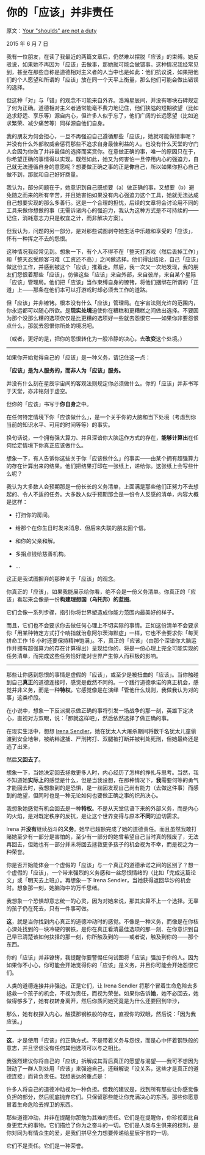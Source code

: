 # 你的「应该」并非责任

原文：[Your "shoulds" are not a duty](https://mindingourway.com/shoulds-are-not-a-duty/)

2015 年 6 月 7 日

我有一位朋友，在读了我最近的两篇文章后，仍然难以摆脱「应该」的束缚。她反驳说，如果她不再因为「应该」去做事，那她就可能会做错事。这种情况我经常见到，甚至在那些自称是道德相对主义者的人当中也是如此：他们抗议说，如果把他们的个人愿望和所谓的「应该」放在同一个天平上衡量，那么他们可能会做出错误的选择。

但这种「对」与「错」的观念不可能来自外界。浩瀚星辰间，并没有哪块石碑规定了何为正确。道德相对主义者通常能毫不费力地记住，他们狭隘的短期欲望（比如追求舒适、享乐等）源自内心，但许多人似乎忘了，他们广阔的长远愿望（比如追求繁荣、减少痛苦等）同样源自他们自身。

我的朋友为何会担心，一旦不再强迫自己遵循那些「应该」，她就可能做错事呢？并没有什么外部权威会惩罚那些不追求自身最佳利益的人。也没有什么天堂的守门人会因为你做了并非最佳的选择而奖赏你。在意做正确的事，唯一的原因只在于，你希望正确的事情得以实现。既然如此，她又为何害怕一旦停用内心的强迫力，自己就无法遵循自身的意愿呢？想要做正确之事的正是**你**自己，所以如果你担心自己做不到，那就和自己好好商量。

我认为，部分问题在于，她意识到自己既想要（a）做正确的事，又想要（b）避免随之而来的所有辛苦，并且她害怕如果没有内心强迫力这个工具，她就无法达成自己想要实现的那么多善行。这是一个合理的担忧，后续的文章将会讨论用不同的工具来做你想做的事（无需诉诸内心的强迫力，我认为这种方式是不可持续的——记住，消耗意志力只是权宜之计，而非解决方案）。

但我认为，问题的另一部分，是对那些试图剥夺她生活中乐趣和享受的「应该」，怀有一种挥之不去的怨恨。

这种情况我经常见到。想象一下，有个人不得不在「整天打游戏（然后丢掉工作）」和「整天忍受顾客刁难（工资还不高）」之间做选择。他们得出结论，自己「应该」做这份工作，并感到被这个「应该」推着走。然后，我一次又一次地发现，我的朋友们怨恨着那些「应该」，仿佛这些「应该」来自外部，来自彼岸，来自某个星际「应该」管理局。他们把「应该」当作束缚自身的镣铐，将他们捆绑在所谓的「正道」上——那条在他们本可以打游戏时却必须去工作的道路。

但「应该」并非镣铐。根本没有什么「应该」管理局。在宇宙法则允许的范围内，你永远都可以随心所欲。是**现实处境**迫使你在糟糕和更糟糕之间做出选择。不要因为那个没那么糟的选项仅仅是比更糟的选项好一些就去怨恨它——如果你非要怨恨点什么，那就去怨恨你所处的境况吧。

（或者，更好的是，把你的怨恨转化为一股冷静的决心，去**改变**这个处境。）

------

如果你开始觉得自己的「应该」是一种义务，请记住这一点：

**「应该」是为人服务的，而非人为「应该」服务。**

并没有什么刻在星辰宇宙间的客观法则规定你必须做什么。你的「应该」并非书写于天堂，亦非铭刻于虚空。

但你的「应该」书写于**你自身**之中。

在任何特定情境下你「应该做什么」，是一个关乎你的大脑和当下处境（考虑到你当前的知识水平、可用的时间等等）的事实。

换句话说，一个拥有强大算力、并且深谙你大脑运作方式的存在，**能够计算出**在任何给定情境下你真正应该做什么。

想象一下，有人告诉你这些关于你「应该做什么」的事实——由某个拥有超强算力的存在计算出来的结果。他们把结果打印在一张纸上，递给你。这张纸上会写些什么呢？

我认为大多数人会预期那是一份长长的义务清单，上面满是那些他们正努力不去想起的、令人不适的任务。大多数人似乎预期那会是一份令人反感的清单，内容大概是这样：

-   打扫你的房间。

-   给那个在你生日时发来消息、但后来失联的朋友回个信。

-   和你的父亲和解。

-   多捐点钱给慈善机构。

-   ...

这正是我试图摒弃的那种关于「应该」的观念。

你真正的「应该」，如果我能展示给你看，绝不会是一份义务清单。你真正的「应该」看起来会像是一份**构建理想国（乌托邦）的蓝图**。

它们会像一系列步骤，指引你将世界塑造成你能力范围内最美好的样子。

而且，它们也不会要求你去做任何心理上不切实际的事情。正如这份清单不会要求你「用某种特定方式打个响指就治愈阿尔茨海默症」一样，它也不会要求你「每天拼命工作 16 小时还要保持精神饱满」。不，真正的「应该」（由那个深谙你大脑运作并拥有超强算力的存在计算得出）呈现给你的，将是一份心理上完全可能实现的任务清单，而完成这些任务恰好能对世界产生惊人而积极的影响。

------

那些让你感到怨恨的事情是虚假的「应该」，或至少是被扭曲的「应该」。当你触碰到自己**真正**的道德连接时，感觉是截然不同的。一个践行道德承诺的真正机会，感觉并非义务，而是一种**特权**。它感觉像是在演绎「管他什么规则，我做我认为对的事」这类桥段。

在小说中，想象一下反派揭示做正确的事将引发一场战争的那一刻，英雄下定决心，直视对方双眼，说：「那就这样吧」，然后依然选择了做正确的事。

在现实生活中，想想 [Irena Sendler](http://en.wikipedia.org/wiki/Irena_Sendler)，她在犹太人大屠杀期间将数千名犹太儿童偷渡到安全地带，被纳粹逮捕、严刑拷打、双腿被打断并被判处死刑，但她最终还是逃了出来，

然后**又回去了**。

想象一下，当她决定回去拯救更多人时，内心经历了怎样的挣扎与思考。当然，我不知道她**实际上**的感觉是什么，但是当我设想，在那种情况下，**我**需要何等的勇气才能回去时，我想象到的是恐惧，是一丝因发现自己尚有能力（去做这件事）而感到的绝望，但同时也是一种无论如何也要做正确之事的炽热决心。

我想象她感觉有机会回去是一种**特权**。不是从天堂低语下来的外部义务，而是内心的火焰，是对既定秩序的反抗，是让这个世界变得与原本**不同**的迫切需求。

Irena 并**没有**继续战斗的**义务**。她早已超额完成了她的道德责任。而且虽然我敢打赌她至少有一部分是害怕的，至少有一部分的她曾希望自己当时真的残废了，无法再回去，但她也有一部分并未将回去拯救更多孩子的机会视为不幸，而是视之为一种荣誉。

你是否开始能体会一个虚假的「应该」与一个真正的道德承诺之间的区别了？想一个虚假的「应该」，一个带来强烈的义务感和一丝怨恨情绪的（比如「完成这篇论文」或「明天去上班」）。再想象一下 Irena Sendler，当她获得返回华沙的机会时。想象那一刻，她脑海中的万千思绪。

我想象一个恐惧却意志统一的心灵，因为对她来说，那其实算不上一个选择。无辜的孩子仍在死去，只有一件事可做。

**这**，就是当你找到内心真正的道德冲动时的感觉。不像是一种义务，而像是在你核心深处找到的一块冷硬的钢铁，是你在真正看清最佳选项的那一刻、在你意识到自己早已清楚该如何抉择的那一刻，你所触及到的——或者说，触及到你的——那个东西。

你的「应该」并非镣铐，我提醒你要警惕任何试图将「应该」强加于你的人。因为如果你不小心，你可能会开始觉得你的「应该」是义务，并且你可能会开始怨恨它们。

人类的道德连接并非强迫。正是它们，让 Irena Sendler 将那个冒着生命危险去多拯救一个孩子的机会，不视为责任，而视为荣誉。如果你告诉**她**，她不必回去，她做得够多了，她有权转身离开，然后你质问她究竟是为什么还要回到华沙，

那么，她有权探入内心，触摸那钢铁般的存在，直视你的双眼，然后说：「因为我应该。」

------

**这**，才是使用「应该」的正确方式。不是带着义务与怨恨，而是心中怀着钢铁般的意志，并且坚信没有任何其他选项可以与之相比。

我强烈建议你将自己的「应该」拆解成其背后真正的愿望与渴望——我可不想因为鼓动了一群人到处用「应该」来强迫自己，还辩解说「没关系，这些才是真正的道德连接」而背负责任。我想表达的重点是：

许多人将自己的道德冲动视为一种负担。但我的建议是，找到所有那些让你感觉像负担的部分，然后彻底抛弃它们。只保留那些能让你充满决心的东西，那些你愿意冒着生命危险去捍卫的东西。

那些道德冲动，并非在提醒你那勉为其难的责任。它们是在提醒你，你珍视着比自身更宏大的事物。它们描绘了你为之奋斗的一切。它们是人类与生俱来的权利，是你对同为有情众生的爱，是我们拼尽全力想要传递给星辰宇宙的一切。

它们不是责任。它们是一种荣誉。